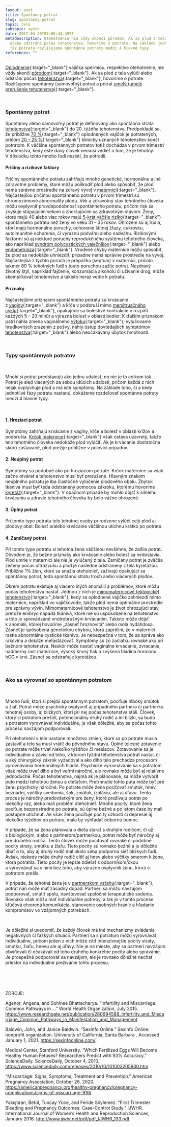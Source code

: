 ```yaml
---
layout: post
title: Spontánny potrat
slug: spontanny-potrat
topic: telo
subtopic: vyvin
date: 2021-04-25T07:05:44.497Z
metadescription: Otehotnenie nie vždy skončí pôrodom. Ak sa plod z tela vylúči
  alebo odstráni počas tehotenstva, hovoríme o potrate. Na základe jednotlivých
  fáz potratu rozlišujeme spontánne potraty medzi 4 hlavné typy.
references: ""
---
```

[Oplodnenie](/zaciatok-tehotenstva/){:target="_blank"} vajíčka spermiou, respektíve otehotnenie, nie vždy skončí [pôrodom](/porod/){:target="_blank"}. Ak sa plod z tela vylúči alebo odstráni počas [tehotenstva](/vyvinove-fazy-plodu-a-tehotenstvo/){:target="_blank"}, hovoríme o potrate. Rozlišujeme spontánny (samovoľný) potrat a potrat [umelý (umelé prerušenie tehotenstva)](/umele-prerusenie-tehotenstva-interrupcia/){:target="_blank"}. 

<br>

### Spontánny potrat <br>

Spontánny alebo samovoľný potrat je definovaný ako spontánna strata [tehotenstva](/vyvinove-fazy-plodu-a-tehotenstvo/){:target="_blank"} do 20. týždňa tehotenstva. Predpokladá sa, že približne [70 %](https://www.sciencedaily.com/releases/2010/10/101003205930.htm){:target="_blank"} oplodnených vajíčok je potratených, pričom [20 – 25 %](https://www.sciencedaily.com/releases/2010/10/101003205930.htm){:target="_blank"} klinicky uznaných tehotenstiev končí potratom. K väčšine spontánnych potratov totiž dochádza v prvom trimestri tehotenstva, kedy ešte daný človek nemusí vedieť o tom, že je tehotný. V dôsledku tohto mnoho ľudí nezistí, že potratili. <br>

#### Príčiny a rizikové faktory

Príčiny spontánneho potratu zahŕňajú mnohé genetické, hormonálne a iné zdravotné problémy, ktoré môžu poškodiť plod alebo spôsobiť, že plod nemá správne prostredie na zdravý vývoj v [maternici](/vnutorne-pohlavne-ustrojenstvo-cloveka-s-vulvou/){:target="_blank"}. Najčastejšou príčinou spontánneho potratu v prvom trimestri sú chromozómové abnormality plodu. Vek a zdravotný stav tehotného človeka môžu ovplyvniť pravdepodobnosť spontánneho potratu, pričom risk sa zvyšuje stúpajúcim vekom a zhoršujúcim sa zdravotným stavom. Ženy, ktoré majú 40 alebo viac rokov majú [5-krát väčšie riziko](https://www.researchgate.net/publication/280694588_Infertility_and_Miscarriage_Common_Pathways_in_Manifestation_and_Management.){:target="_blank"} spontánneho potratu než ženy vo veku 31 – 35 rokov. Ohrození sú aj ľudia, ktorí majú hormonálne poruchy, ochorenie štítnej žľazy, cukrovku, autoimunitné ochorenia, či výraznú podváhu alebo nadváhu. Rizikovými faktormi sú aj niektoré poruchy reprodukčného systému tehotného človeka, ako napríklad [syndróm polycystických vaječníkov](https://bagniari.com/to-do-list-pri-syndrome-polycystickych-vajecnikov/){:target="_blank"} alebo [endometrióza](https://www.promama.sk/tehotenstvo/endometrioza-tehotenstvo-moze-sposobit-neplodnost){:target="_blank"}. Vrodené chyby maternice môžu spôsobiť, že plod sa nedokáže uhniezdiť, prípadne nemá správne prostredie na vývoj. Najčastejšia z týchto porúch je prepážka (septum) v maternici, pričom takmer 80 % tehotných ľudí s touto poruchou zažije potrat. Nezdravý životný štýl, napríklad fajčenie, konzumácia alkoholu či užívanie drog, môže skomplikovať tehotenstvo a takisto neraz vedie k potratu. <br>

#### Príznaky 

Najčastejšími príznakmi spontánneho potratu sú krvácanie z [vagíny](/vnutorne-pohlavne-ustrojenstvo-cloveka-s-vulvou/){:target="_blank"} a kŕče v podbruší mimo [menštruačného cyklu](/menstruacny-cyklus/){:target="_blank"}, opakujúce sa bolestivé kontrakcie v rozpätí každých 5 – 20 minút a výrazná bolesť v oblasti bedier. K ďalším príznakom patrí náhla zmena vaginálneho [výtoku](/hygiena-a-cistota-u-ludi-s-vulvou/){:target="_blank"}, vylučovanie hrudkovitých zrazenín z pošvy, náhly ústup dovtedajších symptómov [tehotenstva](/vyvinove-fazy-plodu-a-tehotenstvo/){:target="_blank"} alebo neočakávaný úbytok hmotnosti. 

<br>

### Typy spontánnych potratov

<br>

Mnohí si potrat predstavujú ako jednu udalosť, no nie je to celkom tak. Potrat je sled viacerých za sebou idúcich udalostí, pričom každá z nich nejak ovplyvňuje plod a má isté symptómy. Na základe toho, či a kedy jednotlivé fázy potratu nastanú, dokážeme rozdeľovať spontánne potraty medzi 4 hlavné typy. 

<br>

#### 1. Hroziaci potrat

Symptómy zahŕňajú krvácanie z vagíny, kŕče a bolesť v oblasti krížov a podbrušia. [Krčok maternice](/vnutorne-pohlavne-ustrojenstvo-cloveka-s-vulvou/){:target="_blank"} však ostáva uzavretý, takže telo tehotného človeka nedokáže plod vylúčiť. Ak je krvácanie dostatočne skoro zastavané, plod prežije približne v polovici prípadov. <br>

#### 2. Neúplný potrat

Symptómy sú podobné ako pri hroziacom potrate. Krčok maternice sa však začne otvárať a tehotenstvo musí byť prerušené. Hlavným znakom neúplného potratu je iba čiastočné vylúčenie plodového obalu. Zbytok tkaniva musí byť teda odstránený pomocou zákroku, ktorému hovoríme [kyretáž](/umele-prerusenie-tehotenstva-interrupcia/){:target="_blank"}. V opačnom prípade by mohlo dôjsť k silnému krvácaniu a zdravie tehotného človeka by bolo vážne ohrozené. <br>

#### 3. Úplný potrat

Pri tomto type potratu telo tehotnej osoby prirodzene vylúči celý plod aj plodový obal. Bolesť a/alebo krvácanie väčšinou utíchnu krátko po potrate. <br>

#### 4. Zamlčaný potrat

Pri tomto type potratu si tehotná žena väčšinou nevšimne, že zažila potrat. Dôvodom je, že bežné príznaky ako krvácanie alebo bolesť sa nedostavia. Plod umrie v maternici ale nie je vylúčený z tela. Zamlčaný potrat je zväčša zistený počas ultrazvuku a plod je následne odstránený z tela kyretážou. Približne 1% žien, ktoré sa snažia otehotnieť, zažívajú opakujúci sa spontánny potrat, teda spontánnu stratu troch alebo viacerých plodov. 

Okrem potratu existuje aj viacero iných anomálií a problémov, ktoré môžu počas tehotenstva nastať. Jednou z nich je [mimomaternicové (ektopické) tehotenstvo](https://www.ectopicpregnancy.co.uk/for-patients/faqs/slovak/){:target="_blank"}, kedy sa oplodnené vajíčko zahniezdi mimo maternice, napríklad vo vajíčkovode, takže plod nemá optimálne prostredie pre správny vývin. Mimomaternicové tehotenstvo je život ohrozujúci stav, pretože embryo napadá tkanivá, ktoré nie sú uspôsobené na tehotenstvo a toto je sprevádzané vnútrobrušným krvácaním. Takisto môže dôjsť k anomálii, ktorej hovoríme „zásneť hroznovitá“ alebo mola hydatidosa. Zásneť je spôsobená genetickou chybou, ktorá zapríčiní, že v maternici rastie abnormálne cystické tkanivo. Je nebezpečná v tom, že sa správa ako rakovina a dokáže metastázovať. Symptómy sú zo začiatku rovnaké ako pri bežnom tehotenstva. Neskôr môže nastať vaginálne krvácanie, zvracanie, nadmerný rast maternice, vysoký krvný tlak a zvýšená hladina hormónu hCG v krvi. Zásneť sa odstraňuje kyretážou. 

<br>

### Ako sa vyrovnať so spontánnym potratom

<br>

Mnoho ľudí, ktorí si prejdú spontánnym potratom, pociťuje hlboký smútok a žiaľ. Potrat môže psychicky ovplyvniť aj prípadného partnera či partnerku tehotnej osoby, aj blízkych, ktorí pri nej počas tehotenstva stáli. Človek, ktorý si potratom prešiel, potencionálny druhý rodič a iní blízki, sa budú s potratom vyrovnávať individuálne, je však dôležité, aby sa počas tohto procesu navzájom podporovali. 

Pri otehotnení v tele nastane množstvo zmien, ktoré sa po potrate musia zastaviť a telo sa musí vrátiť do pôvodného stavu. Úplné telesné zotavenie po potrate môže trvať niekoľko týždňov či mesiacov. Zotavovanie sa je individuálne a závisí od toho, v ktorom týždni tehotenstva potrat nastal, či a aký chirurgický zákrok vyžadoval a ako dlho telo prechádza procesom vyrovnávania hormonálnych hladín. Psychické vyrovnávanie sa s potratom však môže trvať dlho a byť veľmi náročné, ale rovnako môže byť aj relatívne jednoduché. Počas tehotenstva, najmä ak je plánované, sa môže vytvoriť puto medzi tehotnou ženou a dieťaťom. Pretrhnutie tohto puta môže byť pre ženu psychicky náročné. Po potrate môže žena pociťovať smútok, hnev, beznádej, výčitky svedomia, šok, zmätok, izoláciu, ale aj úľavu. Tento proces je náročný predovšetkým pre ženy, ktoré prežívajú potrat po niekoľký raz, alebo mali problém otehotnieť. Mnohé pocity, ktoré žena pociťuje bezprostredne po potrate, sú úplne bežné a po istom čase by mali postupne utíchnuť. Ak však žena pociťuje pocity úzkosti či depresie aj niekoľko týždňov po potrate, mala by vyhľadať odbornú pomoc. 

V prípade, že sa žena plánovala o dieťa starať s druhým rodičom, či už s biologickým, alebo s partnerom/partnerkou, potrat môže byť náročný aj pre druhého rodiča. Tento človek môže pociťovať rovnaké či podobné pocity straty, smútku a žiaľu. Tieto pocity sú rovnako bežné a je dôležité dbať o to, aby aj druhý rodič mal okolo seba podpornú sieť blízkych ľudí. Avšak, niekedy môže druhý rodič cítiť aj hnev alebo výčitky smerom k žene, ktorá potratila. Tieto pocity je lepšie zdieľať s odborníkom/čkou a vyrovnávať sa s nimi bez toho, aby výrazne ovplyvnili ženu, ktorá si potratom prešla. 

V prípade, že tehotná žena je v [partnerskom vzťahu](/vzorce-partnerskych-a-sexualnych-vztahov/){:target="_blank"}, potrat naň môže mať zásadný dopad. Partneri sa môžu navzájom podporovať, smútiť spolu, navštevovať spoločné terapeutické sedenia. Rovnako však môžu mať individuálne potreby, a tak je v tomto procese kľúčová otvorená komunikácia, stanovenie osobných hraníc a hľadanie kompromisov vo vzájomných potrebách. 

<br>

<div class='f-telo box-post'>

Je dôležité si uvedomiť, že každý človek má iné mechanizmy zvládania negatívnych či ťažkých situácií. Partneri sa s potratom môžu vyrovnávať individuálne, pričom jeden z nich môže cítiť intenzívnejšie pocity straty, smútku, žiaľu, hnevu ale aj úľavy. Nie je na mieste, aby sa partneri navzájom obviňovali či očakávali od toho druhého konkrétne pocity alebo správanie. Je prospešné podporovať sa navzájom, ale je rovnako dôležité nechať priestor na individuálne prežívanie tohto procesu.

</div>

<br>

<br>

<br>

<p class="important-text">ZDROJE:</p>

Agenor, Angena, and Sohinee Bhattacharya. “Infertility and Miscarriage: Common Pathways in ...” World Health Organization, July 2015. <https://www.researchgate.net/publication/280694588_Infertility_and_Miscarriage_Common_Pathways_in_Manifestation_and_Management>.

Baldwin, John, and Janice Baldwin. “SexInfo Online.” SexInfo Online: nonprofit organization. University of California, Santa Barbara . Accessed January 1, 2021. <https://sexinfoonline.com/>. 

Medical Center, Stanford University. “Which Fertilized Eggs Will Become Healthy Human Fetuses? Researchers Predict with 93% Accuracy.” ScienceDaily. ScienceDaily, October 4, 2010. <https://www.sciencedaily.com/releases/2010/10/101003205930.htm>

“Miscarriage: Signs, Symptoms, Treatment and Prevention.” American Pregnancy Association, October 26, 2020. <https://americanpregnancy.org/healthy-pregnancy/pregnancy-complications/signs-of-miscarriage-916/>.

Yakıştıran, Betül, Tuncay Yüce, and Feride Söylemez. “First Trimester Bleeding and Pregnancy Outcomes: Case-Control Study.” IJWHR. International Journal of Women’s Health and Reproduction Sciences, January 2016. <http://www.ijwhr.net/pdf/pdf_IJWHR_133.pdf>.